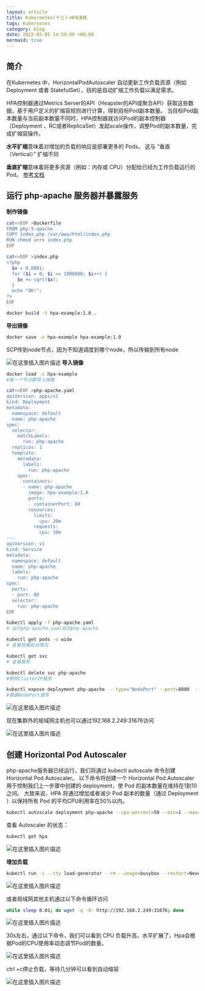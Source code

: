 ```yaml
---
layout: article
title: Kubernetes(十三)—HPA演练
tags: Kubernetes
category: blog
date: 2022-05-05 14:59:09 +08:00
mermaid: true
---
```

## 简介
在Kubernetes 中，HorizontalPodAutoscaler 自动更新工作负载资源（例如 Deployment 或者 StatefulSet），目的是自动扩缩工作负载以满足需求。

HPA控制器通过Metrics Server的API（Heapster的API或聚合API）获取这些数据，基于用户定义的扩缩容规则进行计算，得到目标Pod副本数量。
当目标Pod副本数量与当前副本数量不同时，HPA控制器就访问Pod的副本控制器（Deployment 、RC或者ReplicaSet）发起scale操作，调整Pod的副本数量，完成扩缩容操作。

**水平扩缩**意味着对增加的负载的响应是部署更多的 Pods。 这与 “垂直（Vertical）” 扩缩不同

 **垂直扩缩**意味着将更多资源（例如：内存或 CPU）分配给已经为工作负载运行的 Pod。
[参考文档](https://kubernetes.io/zh/docs/tasks/run-application/horizontal-pod-autoscale/)



## 运行 php-apache 服务器并暴露服务

**制作镜像**
```bash
cat<<EOF >Dockerfile
FROM php:5-apache
COPY index.php /var/www/html/index.php
RUN chmod a+rx index.php
EOF
```

```bash
cat<<EOF >index.php
<?php
  $x = 0.0001;
  for ($i = 0; $i <= 1000000; $i++) {
    $x += sqrt($x);
  }
  echo "OK!";
?>
EOF
```
```bash
docker build -t hpa-example:1.0 .
```

**导出镜像**
```bash
docker save -o hpa-example hpa-example:1.0
```
SCP传到node节点，因为不知道调度到哪个node，所以传输到所有node

![在这里插入图片描述](https://img-blog.csdnimg.cn/253a603f322f46bdb23440596ee35a2f.png)
**导入镜像**
```bash
docker load -i hpa-example
#每一个节点都导入镜像
```
```bash
cat<<EOF >php-apache.yaml
apiVersion: apps/v1
kind: Deployment
metadata:
  namespace: default
  name: php-apache
spec:
  selector:
    matchLabels:
      run: php-apache
  replicas: 1
  template:
    metadata:
      labels:
        run: php-apache
    spec:
      containers:
      - name: php-apache
        image: hpa-example:1.0
        ports:
        - containerPort: 80
        resources:
          limits:
            cpu: 20m
          requests:
            cpu: 10m
---
apiVersion: v1
kind: Service
metadata:
  namespace: default
  name: php-apache
  labels:
    run: php-apache
spec:
  ports:
  - port: 80
  selector:
    run: php-apache
EOF
```

```bash
kubectl apply -f php-apache.yaml
# 运行php-apache.yaml启动php-apache
```

```bash
kubectl get pods -o wide
# 查看容器启动情况
```

```bash
kubectl get svc
# 查看服务
```

```bash
kubectl delete svc php-apache
#删除ClusterIP服务
```
```bash
kubectl expose deployment php-apache  --type="NodePort" --port=8080  --target-port=80
#暴露NodePort服务
```

![在这里插入图片描述](https://img-blog.csdnimg.cn/c9dd3b96c871489ca1b98f539cc25ca0.png)


现在集群外的局域网主机也可以通过192.168.2.249:31676访问



![在这里插入图片描述](https://img-blog.csdnimg.cn/1001a1832165488ca3c1256a30a8be59.png)

## 创建 Horizontal Pod Autoscaler
php-apache服务器已经运行，我们将通过 kubectl autoscale 命令创建 Horizontal Pod Autoscaler。
以下命令将创建一个 Horizontal Pod Autoscaler 用于控制我们上一步骤中创建的 deployment，使 Pod 的副本数量在维持在1到10之间。
大致来说，HPA 将通过增加或者减少 Pod 副本的数量（通过 Deployment ）以保持所有 Pod 的平均CPU利用率在50%以内。
```bash
kubectl autoscale deployment php-apache --cpu-percent=50 --min=1 --max=10
```
查看 Autoscaler 的状态：

```bash
kubectl get hpa
```
![在这里插入图片描述](https://img-blog.csdnimg.cn/402b8e27baa246f99ce421b987b23962.png)

**增加负载**

```bash
kubectl run -i --tty load-generator --rm --image=busybox --restart=Never -- /bin/sh -c "while sleep 0.01; do wget -q -O- http://10.244.4.43; done"
```
![在这里插入图片描述](https://img-blog.csdnimg.cn/3e87cf629fb14533bceff3286d4f89aa.png)

或者局域网其他主机通过以下命令循环访问

```bash
while sleep 0.01; do wget -q -O- http://192.168.2.249:31676; done
```
![在这里插入图片描述](https://img-blog.csdnimg.cn/0bbca6ddf6bf431bb4b06b47be58d73a.png)

30s左右，通过以下命令，我们可以看到 CPU 负载升高，水平扩展了，Hpa会根据Pod的CPU使用率动态调节Pod的数量。

![在这里插入图片描述](https://img-blog.csdnimg.cn/2b761ada6ecb4e2ebd3ff4353efbbc00.png)

ctrl +c停止负载，等待几分钟可以看到自动缩容

![在这里插入图片描述](https://img-blog.csdnimg.cn/ff66d1988fad416da809b69cc17df0db.png)

